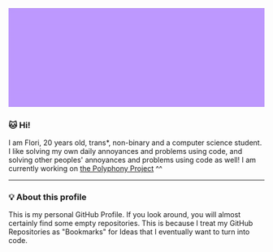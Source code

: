 ![](./cat-anim.gif)

### 🐱 Hi!

I am Flori, 20 years old, trans\*, non-binary and a computer science student. I like solving my own daily annoyances and problems using code, and solving other peoples' annoyances and problems using code as well! I am currently working on [the Polyphony Project](https://github.com/polyphony-chat/) ^^

---
### 💡 About this profile

This is my personal GitHub Profile. If you look around, you will almost certainly find some empty repositories. This is because I treat my GitHub Repositories as "Bookmarks" for Ideas that I eventually want to turn into code.
